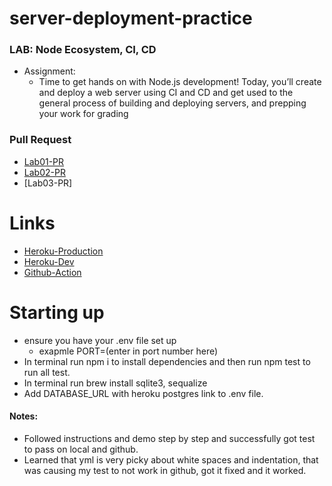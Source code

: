 # server-deployment-practice

### LAB: Node Ecosystem, CI, CD
- Assignment:
    - Time to get hands on with Node.js development! Today, you’ll create and deploy a web server using CI and CD and get used to the general process of building and deploying servers, and prepping your work for grading

### Pull Request

- [Lab01-PR](https://github.com/Marthaquinram/server-deployment-practice/pull/3)
- [Lab02-PR](https://github.com/Marthaquinram/server-deployment-practice/pull/7)
- [Lab03-PR]
# Links

- [Heroku-Production](https://martha-server-deploy-prod.herokuapp.com/)
- [Heroku-Dev](https://martha-server-deploy-dev.herokuapp.com/)
- [Github-Action](https://github.com/Marthaquinram/server-deployment-practice/actions/runs/2678234563)

# Starting up
- ensure you have your .env file set up
    - exapmle PORT=(enter in port number here)
- In terminal run npm i to install dependencies and then run npm test to run all test.
- In terminal run brew install sqlite3, sequalize
- Add DATABASE_URL with heroku postgres link to .env file.

#### Notes:
- Followed instructions and demo step by step and successfully got test to pass on local and github.
- Learned that yml is very picky about white spaces and indentation, that was causing my test to not work in github, got it fixed and it worked.
